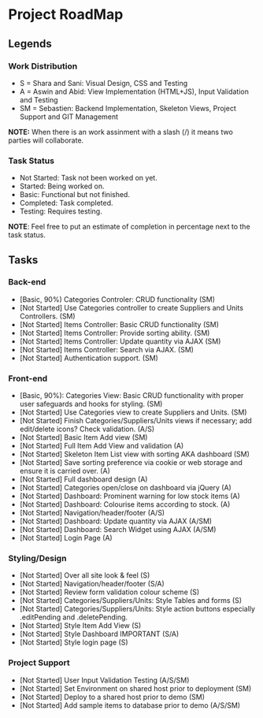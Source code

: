 # Project RoadMap

## Legends
### Work Distribution

- S = Shara and Sani: Visual Design, CSS and Testing
- A = Aswin and Abid: View Implementation (HTML+JS), Input Validation and Testing
- SM = Sebastien: Backend Implementation, Skeleton Views, Project Support and GIT Management

**NOTE:** When there is an work assinment with a slash (/) it means two parties will collaborate.

### Task Status

- Not Started: Task not been worked on yet.
- Started: Being worked on.
- Basic: Functional but not finished.
- Completed: Task completed.
- Testing: Requires testing.

**NOTE**: Feel free to put an estimate of completion in percentage next to the task status.

## Tasks

### Back-end

- [Basic, 90%) Categories Controler: CRUD functionality  (SM)
- [Not Started] Use Categories controller to create Suppliers and Units Controllers. (SM)
- [Not Started] Items Controller: Basic CRUD functionality (SM)
- [Not Started] Items Controller: Provide sorting ability. (SM)
- [Not Started] Items Controller: Update quantity via AJAX (SM)
- [Not Started] Items Controller: Search via AJAX. (SM)
- [Not Started] Authentication support. (SM)

### Front-end

- [Basic, 90%): Categories View: Basic CRUD functionality with proper user safeguards and hooks for styling. (SM)
- [Not Started] Use Categories view to create Suppliers and Units. (SM)
- [Not Started] Finish Categories/Suppliers/Units views if necessary; add edit/delete icons? Check validation. (A/S)
- [Not Started] Basic Item Add view (SM)
- [Not Started] Full Item Add View and validation (A)
- [Not Started] Skeleton Item List view with sorting AKA dashboard (SM)
- [Not Started] Save sorting preference via cookie or web storage and ensure it is carried over. (A)
- [Not Started] Full dashboard design (A)
- [Not Started] Categories open/close on dashboard via jQuery (A)
- [Not Started] Dashboard: Prominent warning for low stock items (A)
- [Not Started] Dashboard: Colourise items according to stock. (A)
- [Not Started] Navigation/header/footer (A/S)
- [Not Started] Dashboard: Update quantity via AJAX (A/SM)
- [Not Started] Dashboard: Search Widget using AJAX (A/SM)
- [Not Started] Login Page (A)

### Styling/Design

- [Not Started] Over all site look & feel (S)
- [Not Started] Navigation/header/footer (S/A)
- [Not Started] Review form validation colour scheme (S)
- [Not Started] Categories/Suppliers/Units: Style Tables and forms (S)
- [Not Started] Categories/Suppliers/Units: Style action buttons especially .editPending and .deletePending.
- [Not Started] Style Item Add View (S)
- [Not Started] Style Dashboard IMPORTANT (S/A)
- [Not Started] Style login page (S)

### Project Support

- [Not Started] User Input Validation Testing (A/S/SM)
- [Not Started] Set Environment on shared host prior to deployment (SM)
- [Not Started] Deploy to a shared host prior to demo (SM)
- [Not Started] Add sample items to database prior to demo (A/S/SM)
